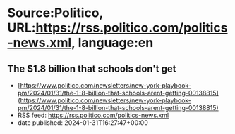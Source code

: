 # Source:Politico, URL:https://rss.politico.com/politics-news.xml, language:en

## The $1.8 billion that schools don't get
 - [https://www.politico.com/newsletters/new-york-playbook-pm/2024/01/31/the-1-8-billion-that-schools-arent-getting-00138815](https://www.politico.com/newsletters/new-york-playbook-pm/2024/01/31/the-1-8-billion-that-schools-arent-getting-00138815)
 - RSS feed: https://rss.politico.com/politics-news.xml
 - date published: 2024-01-31T16:27:47+00:00



